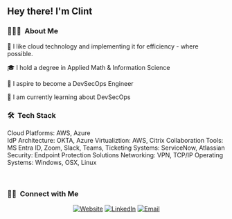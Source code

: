 <h2> Hey there! I'm Clint</h2>

<h3> 👨🏻‍💻  About Me </h3>

🤔 I like cloud technology and implementing it for efficiency - where possible.

🎓 I hold a degree in Applied Math & Information Science

💼 I aspire to become a DevSecOps Engineer

🌱 I am currently learning about DevSecOps

<h3> 🛠  Tech Stack</h3>

Cloud Platforms: AWS, Azure <br>
IdP Architecture: OKTA, Azure
Virtualiztion: AWS, Citrix
Collaboration Tools: MS Entra ID, Zoom, Slack, Teams, 
Ticketing Systems: ServiceNow, Atlassian
Security: Endpoint Protection Solutions
Networking: VPN, TCP/IP
Operating Systems: Windows, OSX, Linux

<br/>

<h3> 🤝🏻  Connect with Me </h3>

<p align="center">
<a href="https://www.kuralabs.org/"><img alt="Website" src="https://img.shields.io/badge/Website-www.kuralabs.org-orange?style=flat-square&logo=google-chrome"></a>
<a href="https://www.linkedin.com/in/clintonkanyali/"><img alt="LinkedIn" src="https://img.shields.io/badge/LinkedIn-ClintKan-blue?style=flat-square&logo=LinkedIn&style=social"></a>
<a href="clintkanyali@gmail.com"><img alt="Email" src="https://img.shields.io/badge/Email-clintkanyali@gmail.com-red?style=flat-square&logo=gmail"></a>
</p>
